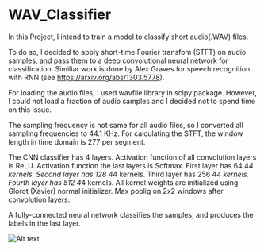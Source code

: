 # WAV_Classifier

In this Project, I intend to train a model to classify short audio(.WAV) files.

To do so, I decided to apply short-time Fourier transfom (STFT) on audio samples, and pass them to a deep convolutional neural network for classification. Similiar work is done by Alex Graves for speech recognition with RNN (see https://arxiv.org/abs/1303.5778).

For loading the audio files, I used wavfile library in scipy package. However, I could not load a fraction of audio samples and I decided not to spend time on this issue.

The sampling frequency is not same for all audio files, so I converted all sampling frequencies to 44.1 KHz.
For calculating the STFT, the window length in time domain is 277 per segment.

The CNN classifier has 4 layers.
Activation function of all convolution layers is ReLU.
Activation function the last layers is Softmax.
First layer has  64 4*4 kernels. Second layer has 128 4*4 kernels.
Third layer has 256 4*4 kernels. Fourth layer has 512 4*4 kernels.
All kernel weights are initialized using Glorot (Xavier) normal initializer.
Max poolig on 2x2 windows after convolution layers.

A fully-connected neural network classifies the samples, and produces the labels in the last layer.


![Alt text](WAV_Classifier/Accuracy.png?raw=true "Optional Title")
